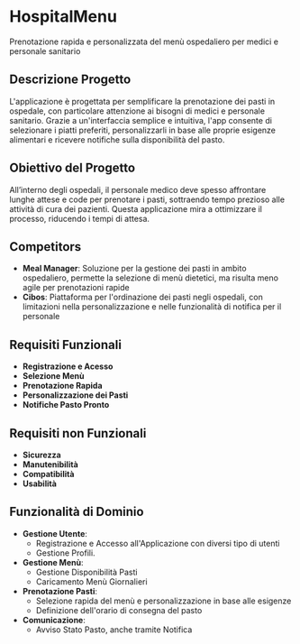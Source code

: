 # HospitalMenu

Prenotazione rapida e personalizzata del menù ospedaliero per medici e personale sanitario

## Descrizione Progetto

L'applicazione è progettata per semplificare la prenotazione dei pasti in ospedale, con particolare attenzione ai bisogni di medici e personale sanitario. Grazie a un'interfaccia semplice e intuitiva, l'app consente di selezionare i piatti preferiti, personalizzarli in base alle proprie esigenze alimentari e ricevere notifiche sulla disponibilità del pasto.

## Obiettivo del Progetto

All’interno degli ospedali, il personale medico deve spesso affrontare lunghe attese e code per prenotare i pasti, sottraendo tempo prezioso alle attività di cura dei pazienti. Questa applicazione mira a ottimizzare il processo, riducendo i tempi di attesa.

## Competitors
- **Meal Manager**: Soluzione per la gestione dei pasti in ambito ospedaliero, permette la selezione di menù dietetici, ma risulta meno agile per prenotazioni rapide
- **Cibos**: Piattaforma per l'ordinazione dei pasti negli ospedali, con limitazioni nella personalizzazione e nelle funzionalità di notifica per il personale

## Requisiti Funzionali

- **Registrazione e Acesso**
- **Selezione Menù**
- **Prenotazione Rapida**
- **Personalizzazione dei Pasti**
- **Notifiche Pasto Pronto**
  
## Requisiti non Funzionali

- **Sicurezza**
- **Manutenibilità**
- **Compatibilità**
- **Usabilità**

## Funzionalità di Dominio 

- **Gestione Utente**: 
  - Registrazione e Accesso all'Applicazione con diversi tipo di utenti
  - Gestione Profili.
- **Gestione Menù**:
  - Gestione Disponibilità Pasti
  - Caricamento Menù Giornalieri
- **Prenotazione Pasti**:
  - Selezione rapida del menù e personalizzazione in base alle esigenze
  - Definizione dell'orario di consegna del pasto
- **Comunicazione**:
  - Avviso Stato Pasto, anche tramite Notifica
